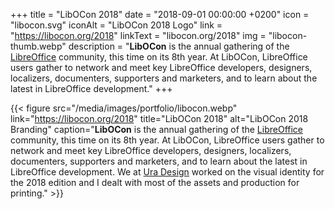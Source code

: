 +++
title = "LibOCon 2018"
date = "2018-09-01 00:00:00 +0200"
icon = "libocon.svg"
iconAlt = "LibOCon 2018 Logo"
link = "https://libocon.org/2018"
linkText = "libocon.org/2018"
img = "libocon-thumb.webp"
description = "**LibOCon** is the annual gathering of the [LibreOffice](https://libreoffice.org) community, this time on its 8th year. At LibOCon, LibreOffice users gather to network and meet key LibreOffice developers, designers, localizers, documenters, supporters and marketers, and to learn about the latest in LibreOffice development."
+++

{{< figure src="/media/images/portfolio/libocon.webp" link="https://libocon.org/2018" title="LibOCon 2018" alt="LibOCon 2018 Branding" caption="**LibOCon** is the annual gathering of the [LibreOffice](https://libreoffice.org) community, this time on its 8th year. At LibOCon, LibreOffice users gather to network and meet key LibreOffice developers, designers, localizers, documenters, supporters and marketers, and to learn about the latest in LibreOffice development. We at [Ura Design](https://ura.design) worked on the visual identity for the 2018 edition and I dealt with most of the assets and production for printing." >}}
